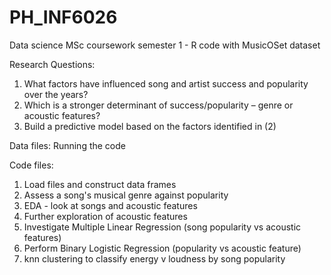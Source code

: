 # PH_INF6026
Data science MSc coursework semester 1 - R code with MusicOSet dataset

Research Questions:
1.	What factors have influenced song and artist success and popularity over the years?
2.	Which is a stronger determinant of success/popularity – genre or acoustic features?
3.	Build a predictive model based on the factors identified in (2)

Data files:
Running the code


Code files:
1. Load files and construct data frames
2. Assess a song's musical genre against popularity
3. EDA - look at songs and acoustic features
4. Further exploration of acoustic features
5. Investigate Multiple Linear Regression (song popularity vs acoustic features)
6. Perform Binary Logistic Regression (popularity vs acoustic feature)
7. knn clustering to classify energy v loudness by song popularity
